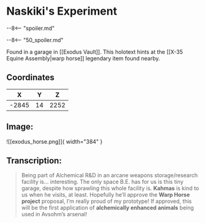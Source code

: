 # Naskiki's Experiment

--8<-- "spoiler.md"

--8<-- "50_spoiler.md"

Found in a garage in [[Exodus Vault]]. This holotext hints at the [[X-35 Equine Assembly|warp horse]] legendary item found nearby.

## Coordinates
| **X** | **Y** | **Z** |
| :---: | :---: | :---: |
| -2845 |  14  | 2252 |

## Image:

![[exodus_horse.png]]{ width="384" }

## Transcription:
> Being part of Alchemical R&D in an arcane weapons storage/research facility is… interesting. The only space B.E. has for us is this tiny garage, despite how sprawling this whole facility is. **Kahmas** is kind to us when he visits, at least. Hopefully he’ll approve the **Warp Horse project** proposal, I’m really proud of my prototype! If approved, this will be the first application of **alchemically enhanced animals** being used in Avsohm’s arsenal!
